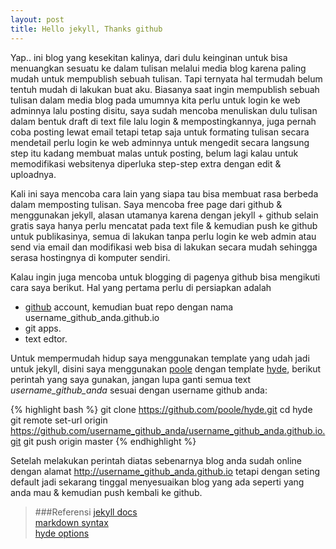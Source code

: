 ```yaml
---
layout: post
title: Hello jekyll, Thanks github
---
```



Yap.. ini blog yang kesekitan kalinya, dari dulu keinginan untuk bisa menuangkan sesuatu ke dalam tulisan melalui media blog karena paling mudah untuk mempublish sebuah tulisan. Tapi ternyata hal termudah belum tentuh mudah di lakukan buat aku. Biasanya saat ingin mempublish sebuah tulisan dalam media blog pada umumnya kita perlu untuk login ke web adminnya lalu posting disitu, saya sudah mencoba menuliskan dulu tulisan dalam bentuk draft di text file lalu login & mempostingkannya, juga pernah coba posting lewat email tetapi tetap saja untuk formating tulisan secara mendetail perlu login ke web adminnya untuk mengedit secara langsung step itu kadang membuat malas untuk posting, belum lagi kalau untuk memodifikasi websitenya diperluka step-step extra dengan edit & uploadnya.

Kali ini saya mencoba cara lain yang siapa tau bisa membuat rasa berbeda dalam memposting tulisan. Saya mencoba free page dari github & menggunakan jekyll, alasan utamanya karena dengan jekyll + github selain gratis saya hanya perlu mencatat pada text file & kemudian push ke github untuk publikasinya, semua di lakukan tanpa perlu login ke web admin atau send via email dan modifikasi web bisa di lakukan secara mudah sehingga serasa hostingnya di komputer sendiri.

Kalau ingin juga mencoba untuk blogging di pagenya github bisa mengikuti cara saya berikut. Hal yang pertama perlu di persiapkan adalah

* [github](https://github.com/) account, kemudian buat repo dengan nama username_github_anda.github.io
* git apps.
* text edtor.

Untuk mempermudah hidup saya menggunakan template yang udah jadi untuk jekyll, disini saya menggunakan [poole](http://getpoole.com/) dengan template [hyde](https://github.com/poole/hyde), berikut perintah yang saya gunakan, jangan lupa ganti semua text <em>username_github_anda</em> sesuai dengan username github anda:

{% highlight bash %}
git clone https://github.com/poole/hyde.git
cd hyde 
git remote set-url origin https://github.com/username_github_anda/username_github_anda.github.io.git
git push origin master
{% endhighlight %}

Setelah melakukan perintah diatas sebenarnya blog anda sudah online dengan alamat http://username_github_anda.github.io tetapi dengan seting default jadi sekarang tinggal menyesuaikan blog yang ada seperti yang anda mau & kemudian push kembali ke github.

> ###Referensi
> [jekyll docs](http://jekyllrb.com/docs) <br />
> [markdown syntax](https://daringfireball.net/projects/markdown/syntax) <br />
> [hyde options](https://github.com/poole/hyde#options) <br />

